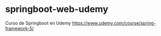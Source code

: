 # springboot-web-udemy
Curso de Springboot en Udemy
https://www.udemy.com/course/spring-framework-5/
